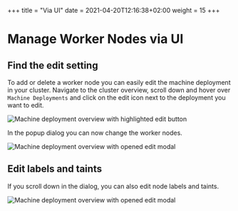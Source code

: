 +++
title = "Via UI"
date = 2021-04-20T12:16:38+02:00
weight = 15
+++


# Manage Worker Nodes via UI

## Find the edit setting

To add or delete a worker node you can easily edit the machine deployment in your cluster. Navigate to the cluster overview, scroll down and hover over `Machine Deployments` and click on the edit icon next to the deployment you want to edit.

![Machine deployment overview with highlighted edit button](/img/kubermatic/v2.17/ui/md_edit.png?classes=shadow,border "Machine deployment overview with highlighted edit button")

In the popup dialog you can now change the worker nodes.

![Machine deployment overview with opened edit modal](/img/kubermatic/v2.17/ui/md_edit_dialog1.png?height=350px&classes=shadow,border "Machine deployment overview with opened edit modal")

## Edit labels and taints 

If you scroll down in the dialog, you can also edit node labels and taints.

![Machine deployment overview with opened edit modal](/img/kubermatic/v2.17/ui/md_edit_dialog2.png?height=350px&classes=shadow,border "Machine deployment overview with opened edit modal")
